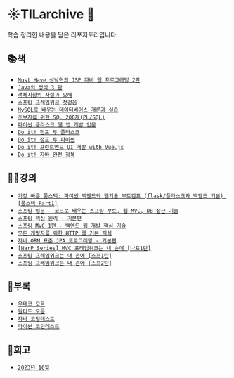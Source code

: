 # ☀️TILarchive 🌃

학습 정리한 내용을 담은 리포지토리입니다. 

## 📚책
- [`Must Have 성낙현의 JSP 자바 웹 프로그래밍 2판`](https://github.com/LimdaeIl/TILarchive/tree/main/books/2ndEditionofJSPMustHave)
- [`Java의 정석 3 판`](https://github.com/LimdaeIl/TILarchive/tree/main/books/3rdEditionOfTheStandardOfJava)
- [`객체지향의 사실과 오해`](https://github.com/Limdae94/TILarchive/tree/main/books/TheEssenceOfObjectOrientation)
- [`스프링 프레임워크 첫걸음`](https://github.com/Limdae94/TILarchive/tree/main/books/SpringFrameworkFirstStep)
- [`MySQL로 배우는 데이터베이스 개론과 실습`](https://github.com/Limdae94/TILarchive/tree/main/books/IntroductionToDatabaseWithMySQL)
- [`초보자를 위한 SQL 200제(PL/SQL)`](https://github.com/Limdae94/TILarchive/tree/main/books/SQL200ForBeginners)
- [`파이썬 플라스크 웹 앱 개발 입문`](https://github.com/Limdae94/TILarchive/tree/main/books/IntroductionToPythonFlaskWebAppDevelopment)
- [`Do it! 점프 투 플라스크`](https://github.com/Limdae94/TILarchive/tree/main/books/JumpToFlask)
- [`Do it! 점프 투 파이썬`](https://github.com/Limdae94/TILarchive/tree/main/books/JumpToPython)
- [`Do it! 프런트엔드 UI 개발 with Vue.js`](https://github.com/Limdae94/TILarchive/tree/main/books/FrontEndUIDevelopmentWithVueJs)
- [`Do it! 자바 완전 정복`](https://github.com/Limdae94/TILarchive/tree/main/books/CompleteConquestofJava)

## 👨‍🏫강의
- [`가장 빠른 풀스택: 파이썬 백엔드와 웹기술 부트캠프 (flask/플라스크와 백엔드 기본) [풀스택 Part1]`](https://github.com/Limdae94/TILarchive/tree/main/lecture/flask-DaveLee)
- [`스프링 입문 - 코드로 배우는 스프링 부트, 웹 MVC, DB 접근 기술`](https://github.com/LimdaeIl/TILarchive/tree/main/lecture/spring-KimYoungHan/IntroductionToSpring)
- [`스프링 핵심 원리 - 기본편`](https://github.com/LimdaeIl/TILarchive/tree/main/lecture/spring-KimYoungHan/SpringCorePrinciples-Basics)
- [`스프링 MVC 1편 - 백엔드 웹 개발 핵심 기술`]()
- [`모든 개발자를 위한 HTTP 웹 기본 지식`](https://github.com/LimdaeIl/TILarchive/tree/main/lecture/spring-KimYoungHan/BasicKnowledgeOfTheHTTPWebForAllDevelopers)
- [`자바 ORM 표준 JPA 프로그래밍 - 기본편`]()
- [`[NarP Series] MVC 프레임워크는 내 손에 [나프1탄]`]()
- [`스프링 프레임워크는 내 손에 [스프1탄]`](https://github.com/LimdaeIl/TILarchive/tree/main/lecture/spring-ParkMail/sp1)
- [`스프링 프레임워크는 내 손에 [스프2탄]`](https://github.com/LimdaeIl/TILarchive/tree/main/lecture/spring-ParkMail/sp2)


## 🐝부록

- [`우테코 모음`](https://github.com/Limdae94/TILarchive/tree/main/appendices/woowatech)
- [`원티드 모음`](https://github.com/LimdaeIl/TILarchive/tree/main/appendices/wanted)
- [`자바 코딩테스트`](https://github.com/LimdaeIl/TILarchive/tree/main/appendices/javaCodingTest)
- [`파이썬 코딩테스트`](https://github.com/LimdaeIl/TILarchive/tree/main/appendices/pythonCodingTest)

## 👣회고
- [`2023년 10월`](https://github.com/LimdaeIl/TILarchive/tree/main/appendices/2023/october-2023)